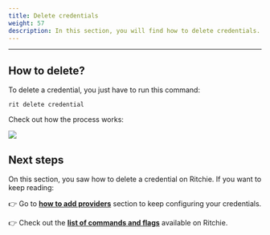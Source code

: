 ```yaml
---
title: Delete credentials
weight: 57
description: In this section, you will find how to delete credentials.
---
```


---

## How to delete?

To delete a credential, you just have to run this command:

```text
rit delete credential
```

Check out how the process works:

![](/shared/large-gif-814x408-.gif)

## Next steps

On this section, you saw how to delete a credential on Ritchie. If you want to keep reading:

👉 Go to [**how to add providers**](/docs-ritchie/credentials/add-providers/) section to keep configuring your credentials.

👉 Check out the [**list of commands and flags**](/docs-ritchie/reference/list-of-commands-and-flags/) available on Ritchie.
